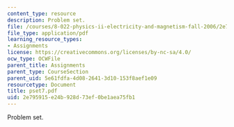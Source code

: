 ```yaml
---
content_type: resource
description: Problem set.
file: /courses/8-022-physics-ii-electricity-and-magnetism-fall-2006/2e795915e24b928d73ef0be1aea75fb1_pset7.pdf
file_type: application/pdf
learning_resource_types:
- Assignments
license: https://creativecommons.org/licenses/by-nc-sa/4.0/
ocw_type: OCWFile
parent_title: Assignments
parent_type: CourseSection
parent_uid: 5e61fdfa-4d08-2641-3d10-153f8aef1e09
resourcetype: Document
title: pset7.pdf
uid: 2e795915-e24b-928d-73ef-0be1aea75fb1
---
```

Problem set.